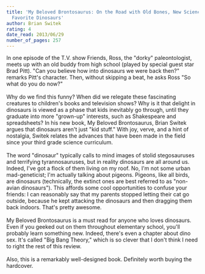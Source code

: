 ```yaml
---
title: 'My Beloved Brontosaurus: On the Road with Old Bones, New Science, and Our
  Favorite Dinosaurs'
author: Brian Switek
rating: 4
date_read: 2013/06/29
number_of_pages: 257
---
```


In one episode of the T.V. show Friends, Ross, the "dorky" paleontologist, meets up with an old buddy from high school (played by special guest star Brad Pitt). "Can you believe how into dinosaurs we were back then?" remarks Pitt's character. Then, without skipping a beat, he asks Ross "So what do you do now?"<br/><br/>Why do we find this funny? When did we relegate these fascinating creatures to children's books and television shows? Why is it that delight in dinosaurs is viewed as a phase that kids inevitably go through, until they graduate into more "grown-up" interests, such as Shakespeare and spreadsheets? In his new book, My Beloved Brontosaurus, Brian Switek argues that dinosaurs aren't just "kid stuff." With joy, verve, and a hint of nostalgia, Switek relates the advances that have been made in the field since your third grade science curriculum.<br/><br/>The word "dinosaur" typically calls to mind images of stolid stegosauruses and terrifying tyrannosauruses, but in reality dinosaurs are all around us. Indeed, I've got a flock of them living on my roof. No, I'm not some urban mad-geneticist; I'm actually talking about pigeons. Pigeons, like all birds, are dinosaurs (technically, the extinct ones are best referred to as "non-avian dinosaurs"). This affords some cool opportunities to confuse your friends: I can reasonably say that my parents stopped letting their cat go outside, because he kept attacking the dinosaurs and then dragging them back indoors. That's pretty awesome.<br/><br/>My Beloved Brontosaurus is a must read for anyone who loves dinosaurs. Even if you geeked out on them throughout elementary school, you'll probably learn something new. Indeed, there's even a chapter about dino sex. It's called "Big Bang Theory," which is so clever that I don't think I need to right the rest of this review.<br/><br/>Also, this is a remarkably well-designed book. Definitely worth buying the hardcover.